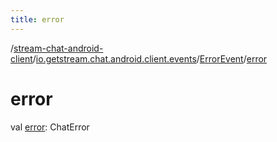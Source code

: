 ```yaml
---
title: error
---
```

/[stream-chat-android-client](../../index.md)/[io.getstream.chat.android.client.events](../index.md)/[ErrorEvent](index.md)/[error](error.md)  
  
  
  
# error  
val [error](error.md): ChatError
